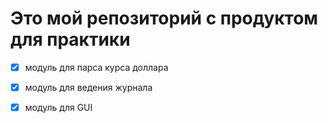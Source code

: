 # Это мой репозиторий с продуктом для практики

- [X] модуль для парса курса доллара

- [X] модуль для ведения журнала

- [X] модуль для GUI

